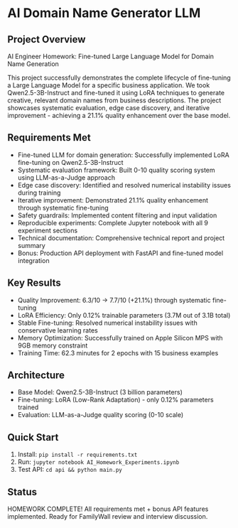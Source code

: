 # AI Domain Name Generator LLM

## Project Overview
AI Engineer Homework: Fine-tuned Large Language Model for Domain Name Generation

This project successfully demonstrates the complete lifecycle of fine-tuning a Large Language Model for a specific business application. We took Qwen2.5-3B-Instruct and fine-tuned it using LoRA techniques to generate creative, relevant domain names from business descriptions. The project showcases systematic evaluation, edge case discovery, and iterative improvement - achieving a 21.1% quality enhancement over the base model.

## Requirements Met
- Fine-tuned LLM for domain generation: Successfully implemented LoRA fine-tuning on Qwen2.5-3B-Instruct
- Systematic evaluation framework: Built 0-10 quality scoring system using LLM-as-a-Judge approach
- Edge case discovery: Identified and resolved numerical instability issues during training
- Iterative improvement: Demonstrated 21.1% quality enhancement through systematic fine-tuning
- Safety guardrails: Implemented content filtering and input validation
- Reproducible experiments: Complete Jupyter notebook with all 9 experiment sections
- Technical documentation: Comprehensive technical report and project summary
- Bonus: Production API deployment with FastAPI and fine-tuned model integration  

## Key Results
- Quality Improvement: 6.3/10 → 7.7/10 (+21.1%) through systematic fine-tuning
- LoRA Efficiency: Only 0.12% trainable parameters (3.7M out of 3.1B total)
- Stable Fine-tuning: Resolved numerical instability issues with conservative learning rates
- Memory Optimization: Successfully trained on Apple Silicon MPS with 9GB memory constraint
- Training Time: 62.3 minutes for 2 epochs with 15 business examples

##  Architecture
- Base Model: Qwen2.5-3B-Instruct (3 billion parameters)
- Fine-tuning: LoRA (Low-Rank Adaptation) - only 0.12% parameters trained
- Evaluation: LLM-as-a-Judge quality scoring (0-10 scale)

##  Quick Start
1. Install: `pip install -r requirements.txt`
2. Run: `jupyter notebook AI_Homework_Experiments.ipynb`
3. Test API: `cd api && python main.py`

##  Status
HOMEWORK COMPLETE!  All requirements met + bonus API features implemented.
Ready for FamilyWall review and interview discussion.
